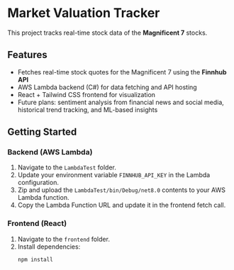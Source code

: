 # Market Valuation Tracker

This project tracks real-time stock data of the **Magnificent 7** stocks.

## Features
- Fetches real-time stock quotes for the Magnificent 7 using the **Finnhub API**
- AWS Lambda backend (C#) for data fetching and API hosting
- React + Tailwind CSS frontend for visualization
- Future plans: sentiment analysis from financial news and social media, historical trend tracking, and ML-based insights

## Getting Started

### Backend (AWS Lambda)
1. Navigate to the `LambdaTest` folder.
2. Update your environment variable `FINNHUB_API_KEY` in the Lambda configuration.
3. Zip and upload the `LambdaTest/bin/Debug/net8.0` contents to your AWS Lambda function.
4. Copy the Lambda Function URL and update it in the frontend fetch call.

### Frontend (React)
1. Navigate to the `frontend` folder.
2. Install dependencies:
   ```bash
   npm install